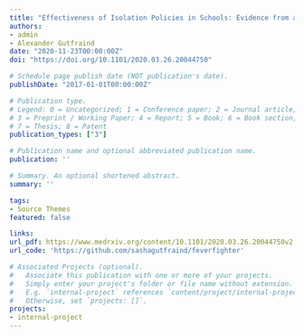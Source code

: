 ```yaml
---
title: "Effectiveness of Isolation Policies in Schools: Evidence from a Mathematical Model of Influenza and COVID-19"
authors:
- admin
- Alexander Gutfraind
date: "2020-11-23T00:00:00Z"
doi: "https://doi.org/10.1101/2020.03.26.20044750"

# Schedule page publish date (NOT publication's date).
publishDate: "2017-01-01T00:00:00Z"

# Publication type.
# Legend: 0 = Uncategorized; 1 = Conference paper; 2 = Journal article;
# 3 = Preprint / Working Paper; 4 = Report; 5 = Book; 6 = Book section;
# 7 = Thesis; 8 = Patent
publication_types: ["3"]

# Publication name and optional abbreviated publication name.
publication: ''

# Summary. An optional shortened abstract.
summary: ''

tags:
- Source Themes
featured: false

links:
url_pdf: https://www.medrxiv.org/content/10.1101/2020.03.26.20044750v2.full.pdf
url_code: 'https://github.com/sashagutfraind/feverfighter'

# Associated Projects (optional).
#   Associate this publication with one or more of your projects.
#   Simply enter your project's folder or file name without extension.
#   E.g. `internal-project` references `content/project/internal-project/index.md`.
#   Otherwise, set `projects: []`.
projects:
- internal-project
---
```

